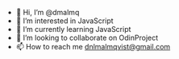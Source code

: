 - 👋 Hi, I’m @dmalmq
- 👀 I’m interested in JavaScript
- 🌱 I’m currently learning JavaScript
- 💞️ I’m looking to collaborate on OdinProject
- 📫 How to reach me dnlmalmqvist@gmail.com
